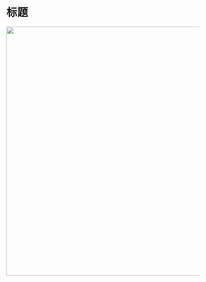 # 标题
<img src="https://gitee.com/xie-linhua/datebase/raw/master/openGauss/ersolution.jpg" height = "650"/>